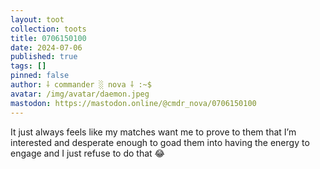```yaml
---
layout: toot
collection: toots
title: 0706150100
date: 2024-07-06
published: true
tags: []
pinned: false
author: ⸸ commander ░ nova ⸸ :~$
avatar: /img/avatar/daemon.jpeg
mastodon: https://mastodon.online/@cmdr_nova/0706150100
---
```


It just always feels like my matches want me to prove to them that I’m interested and desperate enough to goad them into having the energy to engage and I just refuse to do that 😂
